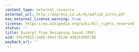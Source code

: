 ```yaml
---
content_type: external-resource
external_url: http://aspress.co.uk/ds/pdf/pd_intro.pdf
has_external_license_warning: true
license: https://en.wikipedia.org/wiki/All_rights_reserved
status: ''
title: Excerpt from Designing Sound (PDF)
uid: 59af9d15-2e91-44a3-b120-d363fdd8578b
wayback_url: ''
---
```

